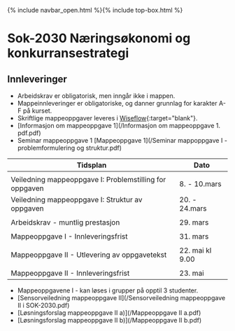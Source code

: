 {% include navbar_open.html %}{% include top-box.html %}
# Sok-2030 Næringsøkonomi og konkurransestrategi   

## Innleveringer 

- Arbeidskrav er obligatorisk, men inngår ikke i mappen.
- Mappeinnleveringer er obligatoriske, og danner grunnlag for karakter A-F på kurset.
- Skriftlige mappeoppgaver leveres i [Wiseflow](https://europe.wiseflow.net/participant/){:target="blank"}. 
- [Informasjon om mappeoppgave 1](/Informasjon om mappeoppgave 1. pdf.pdf)
- Seminar mappeoppgave 1 [Mappeoppgave 1](/Seminar mappoppgave I - problemformulering og struktur.pdf)



| Tidsplan                    | Dato  |
|------------------------------------|---------|
|         | 
|Veiledning mappeoppgave I: Problemstilling for oppgaven        | 8. - 10.mars| 
|Veiledning mappeoppgave I: Struktur av oppgaven                | 20. - 24.mars| 
|         | 
|Arbeidskrav - muntlig prestasjon    | 29. mars          | 
|         | 
|Mappeoppgave I - Innleveringsfrist  | 31. mars 
|         | 
|Mappeoppgave II - Utlevering av oppgavetekst  | 22. mai kl 9.00
|         | 
|Mappeoppgave II  - Innleveringsfrist   |  23. mai | 


- Mappeoppgavene I - kan løses i grupper på opptil 3 studenter.
- [Sensorveiledning mappeoppgave II](/Sensorveiledning mappeoppgave II i SOK-2030.pdf)
- [Løsningsforslag mappeoppgave II a)](/Mappeoppgave II a.pdf)
- [Løsningsforslag mappeoppgave II b)](/Mappeoppgave II b.pdf)
